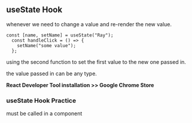 ## useState Hook

whenever we need to change a value and re-render the new value.

```
const [name, setName] = useState("Ray");
  const handleClick = () => {
    setName("some value");
  };
```

using the second function to set the first value to the new one passed in.

the value passed in can be any type.

**React Developer Tool installation >> Google Chrome Store**

### useState Hook Practice

must be called in a component
